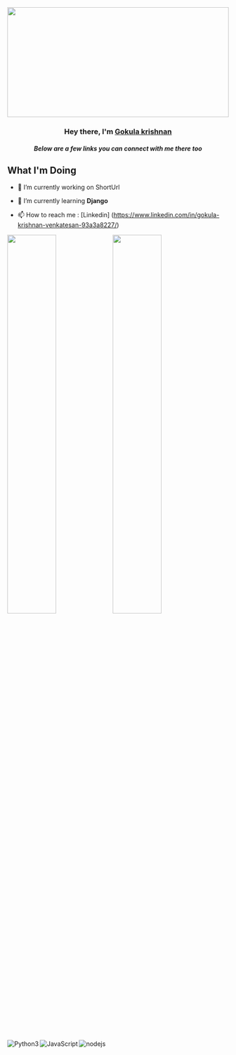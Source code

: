 <img width='100%' height='250px' src="https://github.com/Techkrish1/Techkrish1/assets/111285228/276cc677-f400-4d5a-8503-5484bd9a78cf" />

<h3 align="center">Hey there, I'm <a href="https://github.com/Techkrish1">Gokula krishnan</a></h3>
<h5 align="center">Below are a few links you can connect with me there too</h5>

## What I'm Doing

- 🔭 I’m currently working on ShortUrl

- 🌱 I’m currently learning **Django**

- 📫 How to reach me : [Linkedin] (https://www.linkedin.com/in/gokula-krishnan-venkatesan-93a3a8227/)

<img align="left" width="47%" src="https://github-readme-stats.vercel.app/api?username=Techkrish1&show_icons=true&theme=radical" />

<img align="left" width="47%" src="https://github-readme-stats.vercel.app/api/top-langs/?username=Techkrish1&layout=compact" />

<img align="left" alt="Python3" src="https://img.shields.io/badge/python-3670A0?style=for-the-badge&logo=python&logoColor=ffdd54" />

<img align="left" alt="JavaScript" src="https://img.shields.io/badge/javascript-%23323330.svg?style=for-the-badge&logo=javascript&logoColor=%23F7DF1E" />

<img alt="nodejs" src="https://img.shields.io/badge/node.js-6DA55F?style=for-the-badge&logo=node.js&logoColor=white" />
